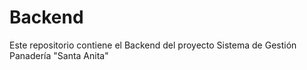 # Backend
Este repositorio contiene el Backend del proyecto Sistema de Gestión Panadería "Santa Anita"
